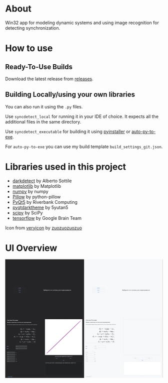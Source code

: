 # About
Win32 app for modeling dynamic systems and using image recognition for detecting synchronization.

# How to use

## Ready-To-Use Builds
Download the latest release from [releases](https://github.com/icosane/vervain/releases).

## Building Locally/using your own libraries
You can also run it using the ```.py``` files. 
>
Use ```syncdetect_local``` for running it in your IDE of choice. It expects all the additional files in the same directory.
>
Use ```syncdetect_executable``` for building it using [pyinstaller](https://pyinstaller.org/en/stable/) or [auto-py-to-exe](https://pypi.org/project/auto-py-to-exe/). 
>
For ```auto-py-to-exe``` you can use my build template ```build_settings_git.json```.

# Libraries used in this project

- [darkdetect](https://github.com/albertosottile/darkdetect) by Alberto Sottile
- [matplotlib](https://github.com/matplotlib/matplotlib) by Matplotlib
- [numpy](https://github.com/numpy/numpy) by numpy
- [Pillow](https://github.com/python-pillow/Pillow) by python-pillow 
- [PyQt5](https://pypi.org/project/PyQt5/) by Riverbank Computing 
- [pyqtdarktheme](https://github.com/5yutan5/PyQtDarkTheme) by 5yutan5
- [scipy](https://pypi.org/project/scipy/) by SciPy
- [tensorflow](https://github.com/tensorflow/tensorflow) by Google Brain Team

Icon from [veryicon](www.veryicon.com) by [zuozuozuozuo](https://www.veryicon.com/icons/miscellaneous/standard-general-linear-icon/sync-18.html)

# UI Overview
<img src="./collage.webp" alt="ui" />



